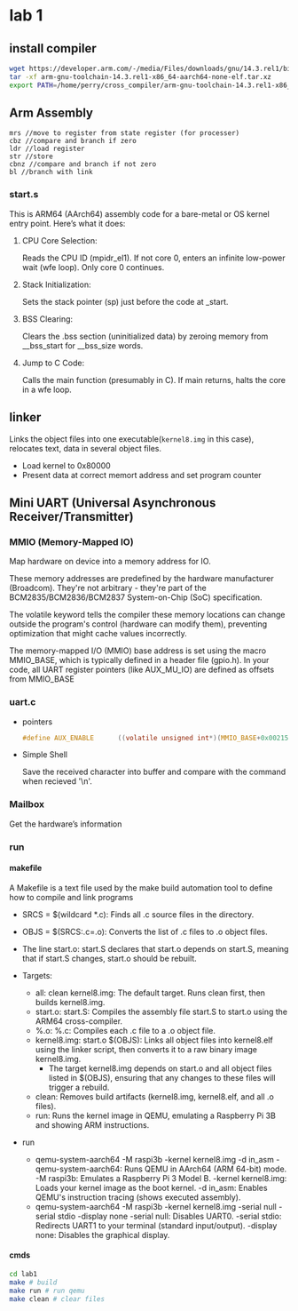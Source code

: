 # lab 1

## install compiler

```sh
wget https://developer.arm.com/-/media/Files/downloads/gnu/14.3.rel1/binrel/arm-gnu-toolchain-14.3.rel1-x86_64-aarch64-none-elf.tar.xz
tar -xf arm-gnu-toolchain-14.3.rel1-x86_64-aarch64-none-elf.tar.xz
export PATH=/home/perry/cross_compiler/arm-gnu-toolchain-14.3.rel1-x86_64-aarch64-none-elf/bin:$PATH
```

## Arm Assembly

```arm
mrs //move to register from state register (for processer)
cbz //compare and branch if zero
ldr //load register
str //store
cbnz //compare and branch if not zero
bl //branch with link
```

### start.s

This is ARM64 (AArch64) assembly code for a bare-metal or OS kernel entry point. Here’s what it does:

1. CPU Core Selection:

    Reads the CPU ID (mpidr_el1).
    If not core 0, enters an infinite low-power wait (wfe loop).
    Only core 0 continues.
2. Stack Initialization:

    Sets the stack pointer (sp) just before the code at _start.
3. BSS Clearing:

    Clears the .bss section (uninitialized data) by zeroing memory from __bss_start for __bss_size words.
4. Jump to C Code:

    Calls the main function (presumably in C).
    If main returns, halts the core in a wfe loop.

## linker

Links the object files into one executable(``kernel8.img`` in this case), relocates text, data in several object files.
* Load kernel to 0x80000
* Present data at correct memort address and set program counter

## Mini UART (Universal Asynchronous Receiver/Transmitter)

### MMIO (Memory-Mapped IO)

Map hardware on device into a memory address for IO.

These memory addresses are predefined by the hardware manufacturer (Broadcom). They're not arbitrary - they're part of the BCM2835/BCM2836/BCM2837 System-on-Chip (SoC) specification.

The volatile keyword tells the compiler these memory locations can change outside the program's control (hardware can modify them), preventing optimization that might cache values incorrectly.

The memory-mapped I/O (MMIO) base address is set using the macro MMIO_BASE, which is typically defined in a header file (gpio.h). In your code, all UART register pointers (like AUX_MU_IO) are defined as offsets from MMIO_BASE

### uart.c

- pointers

    ```c
    #define AUX_ENABLE      ((volatile unsigned int*)(MMIO_BASE+0x00215004))
    ```

- Simple Shell
    
    Save the received character into buffer and compare with the command when recieved '\n'.

### Mailbox

Get the hardware’s information 

### run

#### makefile

A Makefile is a text file used by the make build automation tool to define how to compile and link programs

- SRCS = $(wildcard *.c): Finds all .c source files in the directory.
- OBJS = $(SRCS:.c=.o): Converts the list of .c files to .o object files.
- The line start.o: start.S declares that start.o depends on start.S, meaning that if start.S changes, start.o should be rebuilt.
- Targets:

    - all: clean kernel8.img: The default target. Runs clean first, then builds kernel8.img.
    - start.o: start.S: Compiles the assembly file start.S to start.o using the ARM64 cross-compiler.
    - %.o: %.c: Compiles each .c file to a .o object file.
    - kernel8.img: start.o $(OBJS): Links all object files into kernel8.elf using the linker script, then converts it to a raw binary image kernel8.img.
      - The target kernel8.img depends on start.o and all object files listed in $(OBJS), ensuring that any changes to these files will trigger a rebuild.
    - clean: Removes build artifacts (kernel8.img, kernel8.elf, and all .o files).
    - run: Runs the kernel image in QEMU, emulating a Raspberry Pi 3B and showing ARM instructions.
- run
  - qemu-system-aarch64 -M raspi3b -kernel kernel8.img -d in_asm
    -qemu-system-aarch64: Runs QEMU in AArch64 (ARM 64-bit) mode.
    -M raspi3b: Emulates a Raspberry Pi 3 Model B.
    -kernel kernel8.img: Loads your kernel image as the boot kernel.
    -d in_asm: Enables QEMU's instruction tracing (shows executed assembly).
  - qemu-system-aarch64 -M raspi3b -kernel kernel8.img -serial null -serial stdio -display none
    -serial null: Disables UART0.
    -serial stdio: Redirects UART1 to your terminal (standard input/output).
    -display none: Disables the graphical display.

#### cmds

```sh
cd lab1
make # build
make run # run qemu
make clean # clear files
```